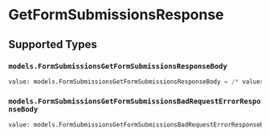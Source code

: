 # GetFormSubmissionsResponse


## Supported Types

### `models.FormSubmissionsGetFormSubmissionsResponseBody`

```python
value: models.FormSubmissionsGetFormSubmissionsResponseBody = /* values here */
```

### `models.FormSubmissionsGetFormSubmissionsBadRequestErrorResponseBody`

```python
value: models.FormSubmissionsGetFormSubmissionsBadRequestErrorResponseBody = /* values here */
```

